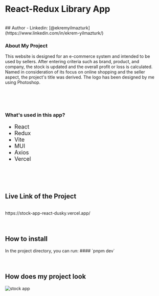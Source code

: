 <h1>React-Redux Library App</h1>
<br>
## Author
- Linkedin: [@ekremyilmazturk](https://www.linkedin.com/in/ekrem-yilmazturk/)
<br>

<h3>About My Project</h3>
<p> This website is designed for an e-commerce system and intended to be used by sellers. After entering criteria such as brand, product, and company, the stock is updated and the overall profit or loss is calculated. Named in consideration of its focus on online shopping and the seller aspect, the project's title was derived. The logo has been designed by me using Photoshop. </p>
<br>
<br>
<br>


<h3>What's used in this app?</h3>
<ul style="font-size: 18px;">
  <li>React</li>
  <li>Redux</li>
  <li>Vite</li>
  <li>MUI</li>
  <li>Axios</li>
  <li>Vercel</li>
</ul>
<br>
<br>
<br>



<h2>Live Link of the Project</h2>
<br>
https://stock-app-react-dusky.vercel.app/
<br>
<br>
<br>




<h2>How to install</h2>
In the project directory, you can run:
#### `pnpm dev`
<br>
<br>
<br>



<h2>How does my project look</h2>

![stock app](https://github.com/ekrem18/ekrem18/assets/130497212/4de056dc-4f4f-40ff-82c7-27caa584725f)
